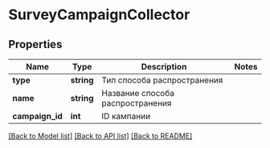# SurveyCampaignCollector

## Properties
Name | Type | Description | Notes
------------ | ------------- | ------------- | -------------
**type** | **string** | Тип способа распространения | 
**name** | **string** | Название способа распространения | 
**campaign_id** | **int** | ID кампании | 

[[Back to Model list]](../README.md#documentation-for-models) [[Back to API list]](../README.md#documentation-for-api-endpoints) [[Back to README]](../README.md)


